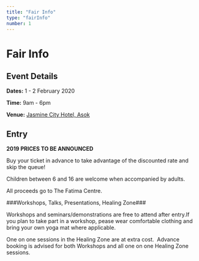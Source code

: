 ```yaml
---
title: "Fair Info"
type: "fairInfo"
number: 1
---
```


# Fair Info

## Event Details

**Dates:** 1 - 2 February 2020

**Time:** 9am - 6pm

**Venue:** [Jasmine City Hotel, Asok](https://goo.gl/maps/jshrHKFmhR8h7ms7A)

## Entry

**2019 PRICES TO BE ANNOUNCED**

Buy your ticket in advance to take advantage of the discounted rate and skip the queue!

Children between 6 and 16 are welcome when accompanied by adults.

All proceeds go to The Fatima Centre.

###Workshops, Talks, Presentations, Healing Zone###

​Workshops and seminars/demonstrations are free to attend after entry.
​
​If you plan to take part in a workshop, pease wear comfortable clothing and bring your own yoga mat where applicable.

One on one sessions in the Healing Zone are at extra cost.
​
Advance booking is advised for both Workshops and all one on one Healing Zone sessions.​
